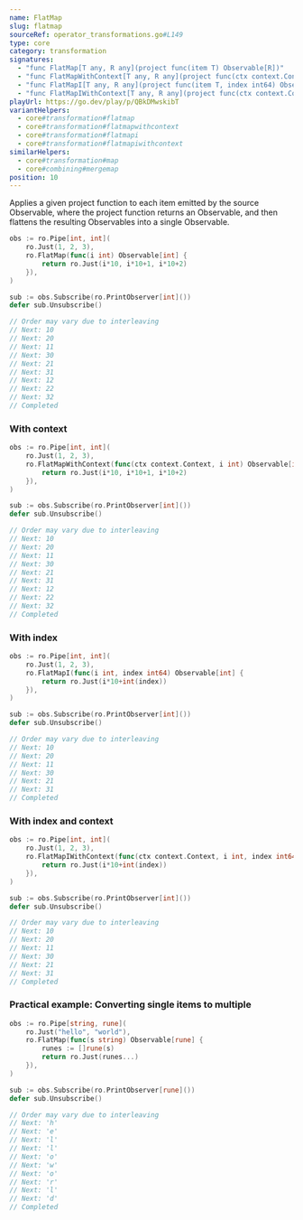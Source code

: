 ```yaml
---
name: FlatMap
slug: flatmap
sourceRef: operator_transformations.go#L149
type: core
category: transformation
signatures:
  - "func FlatMap[T any, R any](project func(item T) Observable[R])"
  - "func FlatMapWithContext[T any, R any](project func(ctx context.Context, item T) Observable[R])"
  - "func FlatMapI[T any, R any](project func(item T, index int64) Observable[R])"
  - "func FlatMapIWithContext[T any, R any](project func(ctx context.Context, item T, index int64) Observable[R])"
playUrl: https://go.dev/play/p/QBkDMwskibT
variantHelpers:
  - core#transformation#flatmap
  - core#transformation#flatmapwithcontext
  - core#transformation#flatmapi
  - core#transformation#flatmapiwithcontext
similarHelpers:
  - core#transformation#map
  - core#combining#mergemap
position: 10
---
```


Applies a given project function to each item emitted by the source Observable, where the project function returns an Observable, and then flattens the resulting Observables into a single Observable.

```go
obs := ro.Pipe[int, int](
    ro.Just(1, 2, 3),
    ro.FlatMap(func(i int) Observable[int] {
        return ro.Just(i*10, i*10+1, i*10+2)
    }),
)

sub := obs.Subscribe(ro.PrintObserver[int]())
defer sub.Unsubscribe()

// Order may vary due to interleaving
// Next: 10
// Next: 20
// Next: 11
// Next: 30
// Next: 21
// Next: 31
// Next: 12
// Next: 22
// Next: 32
// Completed
```

### With context

```go
obs := ro.Pipe[int, int](
    ro.Just(1, 2, 3),
    ro.FlatMapWithContext(func(ctx context.Context, i int) Observable[int] {
        return ro.Just(i*10, i*10+1, i*10+2)
    }),
)

sub := obs.Subscribe(ro.PrintObserver[int]())
defer sub.Unsubscribe()

// Order may vary due to interleaving
// Next: 10
// Next: 20
// Next: 11
// Next: 30
// Next: 21
// Next: 31
// Next: 12
// Next: 22
// Next: 32
// Completed
```

### With index

```go
obs := ro.Pipe[int, int](
    ro.Just(1, 2, 3),
    ro.FlatMapI(func(i int, index int64) Observable[int] {
        return ro.Just(i*10+int(index))
    }),
)

sub := obs.Subscribe(ro.PrintObserver[int]())
defer sub.Unsubscribe()

// Order may vary due to interleaving
// Next: 10
// Next: 20
// Next: 11
// Next: 30
// Next: 21
// Next: 31
// Completed
```

### With index and context

```go
obs := ro.Pipe[int, int](
    ro.Just(1, 2, 3),
    ro.FlatMapIWithContext(func(ctx context.Context, i int, index int64) Observable[int] {
        return ro.Just(i*10+int(index))
    }),
)

sub := obs.Subscribe(ro.PrintObserver[int]())
defer sub.Unsubscribe()

// Order may vary due to interleaving
// Next: 10
// Next: 20
// Next: 11
// Next: 30
// Next: 21
// Next: 31
// Completed
```

### Practical example: Converting single items to multiple

```go
obs := ro.Pipe[string, rune](
    ro.Just("hello", "world"),
    ro.FlatMap(func(s string) Observable[rune] {
        runes := []rune(s)
        return ro.Just(runes...)
    }),
)

sub := obs.Subscribe(ro.PrintObserver[rune]())
defer sub.Unsubscribe()

// Order may vary due to interleaving
// Next: 'h'
// Next: 'e'
// Next: 'l'
// Next: 'l'
// Next: 'o'
// Next: 'w'
// Next: 'o'
// Next: 'r'
// Next: 'l'
// Next: 'd'
// Completed
```